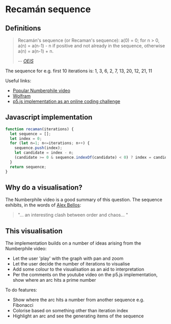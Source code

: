 # Recamán sequence
## Definitions
> Recamán's sequence (or Recaman's sequence): a(0) = 0; for n > 0, a(n) = a(n-1) - n if positive and not already in the sequence, otherwise a(n) = a(n-1) + n. 
>
> -- <cite>[OEIS](https://oeis.org/A005132)</cite>

The sequence for e.g. first 10 iterations is: 1, 3, 6, 2, 7, 13, 20, 12, 21, 11

Useful links:
* [Popular Numberphile video](https://www.youtube.com/watch?v=FGC5TdIiT9U)
* [Wolfram](http://mathworld.wolfram.com/RecamansSequence.html)
* [p5.js implementation as an online coding challenge](https://www.youtube.com/watch?v=DhFZfzOvNTU)


## Javascript implementation
```javascript
function recaman(iterations) {
  let sequence = [];
  let index = 0;
  for (let n=1; n<=iterations; n++) {
    sequence.push(index);
    let candidate = index - n;
    (candidate >= 0 & sequence.indexOf(candidate) < 0) ? index = candidate : index += n;
  }
  return sequence;
}
```

## Why do a visualisation?
The Numberphile video is a good summary of this question. The sequence exhibits, in the words of [Alex Bellos](http://www.alexbellos.com/):
> "... an interesting clash between order and chaos... "

## This visualisation
The implementation builds on a number of ideas arising from the Numberphile video:
* Let the user 'play' with the graph with pan and zoom
* Let the user decide the number of iterations to visualise
* Add some colour to the visualisation as an aid to interpretation
* Per the comments on the youtube video on the p5.js implementation, show where an arc hits a prime number

To do features:
* Show where the arc hits a number from another sequence e.g. Fibonacci
* Colorise based on something other than iteration index
* Highlight an arc and see the generating items of the sequence

